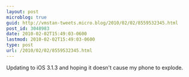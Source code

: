 ```yaml
---
layout: post
microblog: true
guid: http://vmstan-tweets.micro.blog/2010/02/02/8559532345.html
post_id: 3048983
date: 2010-02-02T15:49:03-0600
lastmod: 2010-02-02T15:49:03-0600
type: post
url: /2010/02/02/8559532345.html
---
```

Updating to iOS 3.1.3 and hoping it doesn't cause my phone to explode.

